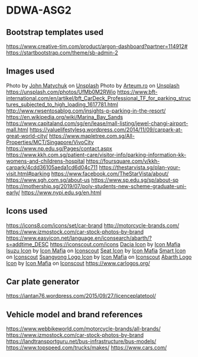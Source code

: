 # DDWA-ASG2
## Bootstrap templates used
https://www.creative-tim.com/product/argon-dashboard?partner=114912#
https://startbootstrap.com/theme/sb-admin-2

## Images used
<span>Photo by <a href="https://unsplash.com/@john_matychuk?utm_source=unsplash&amp;utm_medium=referral&amp;utm_content=creditCopyText">John Matychuk</a> on <a href="https://unsplash.com/s/photos/parking?utm_source=unsplash&amp;utm_medium=referral&amp;utm_content=creditCopyText">Unsplash</a></span>
<span>Photo by <a href="https://unsplash.com/@arteum?utm_source=unsplash&amp;utm_medium=referral&amp;utm_content=creditCopyText">Arteum.ro</a> on <a href="https://unsplash.com/s/photos/car-park?utm_source=unsplash&amp;utm_medium=referral&amp;utm_content=creditCopyText">Unsplash</a></span>
https://unsplash.com/photos/UfMb0M2RWjo
https://www.bft-international.com/en/artikel/bft_CarDeck_Professional_TF_for_parking_structures_subjected_to_high_loading_1617781.html
http://www.rwsentosablog.com/insights-p-parking-in-the-resort/
https://en.wikipedia.org/wiki/Marina_Bay_Sands
https://www.capitaland.com/sg/en/lease/mall-listing/jewel-changi-airport-mall.html
https://valuelifestylesg.wordpress.com/2014/11/09/carpark-at-great-world-city/
https://www.mapletree.com.sg/All-Properties/MCT/Singapore/VivoCity
https://www.np.edu.sg/Pages/contact.aspx
https://www.kkh.com.sg/patient-care/visitor-info/parking-information-kk-womens-and-childrens-hospital
https://foursquare.com/v/kkh-carpark/4cdd36105aeda1cd6d04c711
https://thestarvista.sg/plan-your-visit.html#parking
https://www.facebook.com/TheStarVista/about/
https://www.sgh.com.sg/about-us
https://www.sp.edu.sg/sp/about-sp
https://mothership.sg/2019/07/poly-students-new-scheme-graduate-uni-early/
https://www.nypi.edu.sg/en.html



## Icons used
https://icons8.com/icons/set/car-brand
http://motorcycle-brands.com/
https://www.izmostock.com/car-stock-photos-by-brand
https://www.easyicon.net/language.en/iconsearch/abarth/?s=addtime_DESC
https://iconscout.com/icons
<a href="https://iconscout.com/icons/dacia" target="_blank">Dacia Icon</a> by <a href="https://iconscout.com/contributors/icon-mafia" target="_blank">Icon Mafia</a>
<a href="https://iconscout.com/icons/isuzu" target="_blank">Isuzu Icon</a> by <a href="https://iconscout.com/contributors/icon-mafia">Icon Mafia</a> on <a href="https://iconscout.com">Iconscout</a>
<a href="https://iconscout.com/icons/seat" target="_blank">Seat Icon</a> by <a href="https://iconscout.com/contributors/icon-mafia" target="_blank">Icon Mafia</a>
<a href="https://iconscout.com/icons/smart" target="_blank">Smart Icon</a> on <a href="https://iconscout.com">Iconscout</a>
<a href="https://iconscout.com/icons/ssangyong" target="_blank">Ssangyong Logo Icon</a> by <a href="https://iconscout.com/contributors/icon-mafia">Icon Mafia</a> on <a href="https://iconscout.com">Iconscout</a>
<a href="https://iconscout.com/icons/abarth" target="_blank">Abarth Logo Icon</a> by <a href="https://iconscout.com/contributors/icon-mafia">Icon Mafia</a> on <a href="https://iconscout.com">Iconscout</a>
https://www.carlogos.org/

## Car plate generator
https://iantan76.wordpress.com/2015/09/27/licenceplatetool/

## Vehicle model and brand references
https://www.webbikeworld.com/motorcycle-brands/all-brands/
https://www.izmostock.com/car-stock-photos-by-brand
https://landtransportguru.net/bus-infrastructure/bus-models/
https://www.topspeed.com/trucks/makes/
https://www.cars.com/


